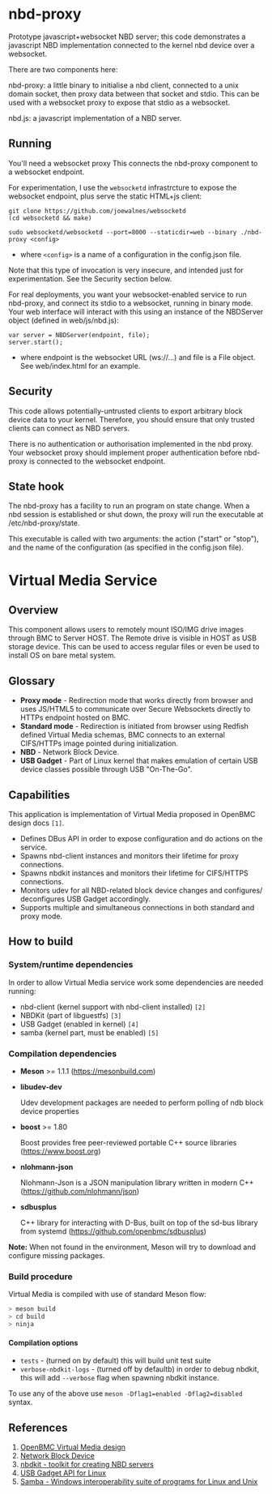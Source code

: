 # nbd-proxy

Prototype javascript+websocket NBD server; this code demonstrates a javascript
NBD implementation connected to the kernel nbd device over a websocket.

There are two components here:

nbd-proxy: a little binary to initialise a nbd client, connected to a unix
domain socket, then proxy data between that socket and stdio. This can be used
with a websocket proxy to expose that stdio as a websocket.

nbd.js: a javascript implementation of a NBD server.

## Running

You'll need a websocket proxy This connects the nbd-proxy component to a
websocket endpoint.

For experimentation, I use the `websocketd` infrastrcture to expose the
websocket endpoint, plus serve the static HTML+js client:

    git clone https://github.com/joewalnes/websocketd
    (cd websocketd && make)

    sudo websocketd/websocketd --port=8000 --staticdir=web --binary ./nbd-proxy <config>

- where `<config>` is a name of a configuration in the config.json file.

Note that this type of invocation is very insecure, and intended just for
experimentation. See the Security section below.

For real deployments, you want your websocket-enabled service to run nbd-proxy,
and connect its stdio to a websocket, running in binary mode. Your web interface
will interact with this using an instance of the NBDServer object (defined in
web/js/nbd.js):

    var server = NBDServer(endpoint, file);
    server.start();

- where endpoint is the websocket URL (ws://...) and file is a File object. See
  web/index.html for an example.

## Security

This code allows potentially-untrusted clients to export arbitrary block device
data to your kernel. Therefore, you should ensure that only trusted clients can
connect as NBD servers.

There is no authentication or authorisation implemented in the nbd proxy. Your
websocket proxy should implement proper authentication before nbd-proxy is
connected to the websocket endpoint.

## State hook

The nbd-proxy has a facility to run an program on state change. When a nbd
session is established or shut down, the proxy will run the executable at
/etc/nbd-proxy/state.

This executable is called with two arguments: the action ("start" or "stop"),
and the name of the configuration (as specified in the config.json file).

# Virtual Media Service

## Overview

This component allows users to remotely mount ISO/IMG drive images through BMC
to Server HOST. The Remote drive is visible in HOST as USB storage device. This
can be used to access regular files or even be used to install OS on bare metal
system.

## Glossary

- **Proxy mode** - Redirection mode that works directly from browser and uses
  JS/HTML5 to communicate over Secure Websockets directly to HTTPs endpoint
  hosted on BMC.
- **Standard mode** - Redirection is initiated from browser using Redfish
  defined Virtual Media schemas, BMC connects to an external CIFS/HTTPs image
  pointed during initialization.
- **NBD** - Network Block Device.
- **USB Gadget** - Part of Linux kernel that makes emulation of certain USB
  device classes possible through USB "On-The-Go".

## Capabilities

This application is implementation of Virtual Media proposed in OpenBMC design
docs `[1]`.

- Defines DBus API in order to expose configuration and do actions on the
  service.
- Spawns nbd-client instances and monitors their lifetime for proxy connections.
- Spawns nbdkit instances and monitors their lifetime for CIFS/HTTPS
  connections.
- Monitors udev for all NBD-related block device changes and configures/
  deconfigures USB Gadget accordingly.
- Supports multiple and simultaneous connections in both standard and proxy
  mode.

## How to build

### System/runtime dependencies

In order to allow Virtual Media service work some dependencies are needed
running:

- nbd-client (kernel support with nbd-client installed) `[2]`
- NBDKit (part of libguestfs) `[3]`
- USB Gadget (enabled in kernel) `[4]`
- samba (kernel part, must be enabled) `[5]`

### Compilation dependencies

- **Meson** >= 1.1.1 (https://mesonbuild.com)

- **libudev-dev**

  Udev development packages are needed to perform polling of ndb block device
  properties

- **boost** >= 1.80

  Boost provides free peer-reviewed portable C++ source libraries
  (https://www.boost.org)

- **nlohmann-json**

  Nlohmann-Json is a JSON manipulation library written in modern C++
  (https://github.com/nlohmann/json)

- **sdbusplus**

  C++ library for interacting with D-Bus, built on top of the sd-bus library
  from systemd (https://github.com/openbmc/sdbusplus)

**Note:** When not found in the environment, Meson will try to download and
configure missing packages.

### Build procedure

Virtual Media is compiled with use of standard Meson flow:

```bash
> meson build
> cd build
> ninja
```

#### Compilation options

- `tests` - (turned on by default) this will build unit test suite
- `verbose-nbdkit-logs` - (turned off by defaultb) in order to debug nbdkit,
  this will add `--verbose` flag when spawning nbdkit instance.

To use any of the above use `meson -Dflag1=enabled -Dflag2=disabled` syntax.

## References

1. [OpenBMC Virtual Media design](https://github.com/openbmc/docs/blob/master/designs/virtual-media.md)
2. [Network Block Device](https://sourceforge.net/projects/nbd/)
3. [nbdkit - toolkit for creating NBD servers](https://libguestfs.org/nbdkit.1.html)
4. [USB Gadget API for Linux](https://www.kernel.org/doc/html/v4.17/driver-api/usb/gadget.html)
5. [Samba - Windows interoperability suite of programs for Linux and Unix](https://www.samba.org/)
